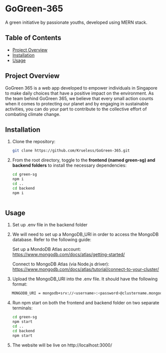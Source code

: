 # GoGreen-365

A green initiative by passionate youths, developed using MERN stack.

## Table of Contents

- [Project Overview](#project-overview)
- [Installation](#installation)
- [Usage](#usage)


## Project Overview

GoGreen 365 is a web app developed to empower individuals in Singapore to make daily choices that have a positive impact on the environment. As the team behind GoGreen 365, we believe that every small action counts when it comes to protecting our planet and by engaging in sustainable activities, you can do your part to contribute to the collective effort of combating climate change.

## Installation

1. Clone the repository:

   ```bash
   git clone https://github.com/Krueless/GoGreen-365.git
   
2. From the root directory, toggle to the **frontend (named green-sg)  and backend folders** to install the necessary dependencies:
  
   ```bash
   cd green-sg
   npm i
   cd ..
   cd backend
   npm i
  
## Usage
1. Set up .env file in the backend folder

2. We will need to set up a MongoDB_URI in order to access the MongoDB database. Refer to the following guide:

   Set up a MondoDB Atlas account: https://www.mongodb.com/docs/atlas/getting-started/
   
   Connect to MongoDB Atlas (via Node.js driver): https://www.mongodb.com/docs/atlas/tutorial/connect-to-your-cluster/
   
   
3. Upload the MongoDB_URI into the .env file. It should have the following format:
```bash
   MONGODB_URI = mongodb+srv://<username>:<password>@clustername.mongodb.net/test?retryWrites=true&w=majority&useNewUrlParser=true&useUnifiedTopology=true
```

4. Run npm start on both the frontend and backend folder on two separate terminals:
   ```bash
   cd green-sg
   npm start
   cd ..
   cd backend
   npm start
   
5. The website will be live on http://localhost:3000/

